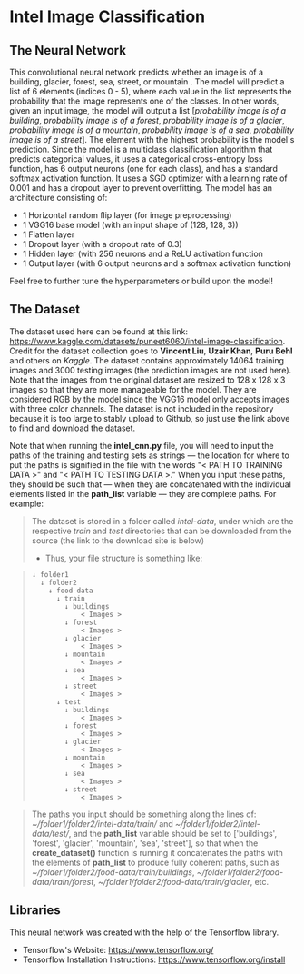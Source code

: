# Intel Image Classification

## The Neural Network
This convolutional neural network predicts whether an image is of a building, glacier, forest, sea, street, or mountain . The model will predict a list of 6 elements (indices 0 - 5), where each value in the list represents the probability that the image represents one of the classes. In other words, given an input image, the model will output a list [*probability image is of a building*, *probability image is of a forest*, *probability image is of a glacier*, *probability image is of a mountain*, *probability image is of a sea*, *probability image is of a street*]. The element with the highest probability is the model's prediction. Since the model is a multiclass classification algorithm that predicts categorical values, it uses a categorical cross-entropy loss function, has 6 output neurons (one for each class), and has a standard softmax activation function. It uses a SGD optimizer with a learning rate of 0.001 and has a dropout layer to prevent overfitting. The model has an architecture consisting of:
- 1 Horizontal random flip layer (for image preprocessing)
- 1 VGG16 base model (with an input shape of (128, 128, 3))
- 1 Flatten layer
- 1 Dropout layer (with a dropout rate of 0.3)
- 1 Hidden layer (with 256 neurons and a ReLU activation function
- 1 Output layer (with 6 output neurons and a softmax activation function)

Feel free to further tune the hyperparameters or build upon the model!

## The Dataset
The dataset used here can be found at this link: https://www.kaggle.com/datasets/puneet6060/intel-image-classification. Credit for the dataset collection goes to **Vincent Liu**, **Uzair Khan**, **Puru Behl** and others on *Kaggle*. The dataset contains approximately 14064 training images and 3000 testing images (the prediction images are not used here). Note that the images from the original dataset are resized to 128 x 128 x 3 images so that they are more manageable for the model. They are considered RGB by the model since the VGG16 model only accepts images with three color channels. The dataset is not included in the repository because it is too large to stably upload to Github, so just use the link above to find and download the dataset.

Note that when running the **intel_cnn.py** file, you will need to input the paths of the training and testing sets as strings — the location for where to put the paths is signified in the file with the words "< PATH TO TRAINING DATA >" and "< PATH TO TESTING DATA >." When you input these paths, they should be such that — when they are concatenated with the individual elements listed in the **path_list** variable — they are complete paths. For example:
> The dataset is stored in a folder called *intel-data*, under which are the respective *train* and *test* directories that can be downloaded from the source (the link to the download site is below)
> - Thus, your file structure is something like:

>     ↓ folder1
>       ↓ folder2
>         ↓ food-data
>           ↓ train
>             ↓ buildings
>                 < Images >
>             ↓ forest
>                 < Images >
>             ↓ glacier
>                 < Images >
>             ↓ mountain
>                 < Images >
>             ↓ sea
>                 < Images >
>             ↓ street
>                 < Images >
>           ↓ test
>             ↓ buildings
>                 < Images >
>             ↓ forest
>                 < Images >
>             ↓ glacier
>                 < Images >
>             ↓ mountain
>                 < Images >
>             ↓ sea
>                 < Images >
>             ↓ street
>                 < Images >

> The paths you input should be something along the lines of: *~/folder1/folder2/intel-data/train/* and *~/folder1/folder2/intel-data/test/*, and the **path_list** variable should be set to ['buildings', 'forest', 'glacier', 'mountain', 'sea', 'street'], so that when the **create_dataset()** function is running it concatenates the paths with the elements of **path_list** to produce fully coherent paths, such as *~/folder1/folder2/food-data/train/buildings*, *~/folder1/folder2/food-data/train/forest*, *~/folder1/folder2/food-data/train/glacier*, etc.

## Libraries
This neural network was created with the help of the Tensorflow library.
- Tensorflow's Website: https://www.tensorflow.org/
- Tensorflow Installation Instructions: https://www.tensorflow.org/install
